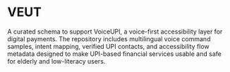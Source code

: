 # VEUT
A curated schema to support VoiceUPI, a voice-first accessibility layer for digital payments. The repository includes multilingual voice command samples, intent mapping, verified UPI contacts, and accessibility flow metadata designed to make UPI-based financial services usable and safe for elderly and low-literacy users.
